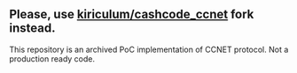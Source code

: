 

## Please, use [kiriculum/cashcode_ccnet](https://github.com/kiriculum/cashcode_ccnet) fork instead.


This repository is an archived PoC implementation of CCNET protocol. Not a production ready code.
